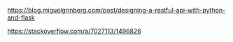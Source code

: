 

https://blog.miguelgrinberg.com/post/designing-a-restful-api-with-python-and-flask

https://stackoverflow.com/a/7027113/1496826
